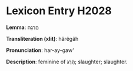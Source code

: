 # Lexicon Entry H2028

**Lemma**: הֲרֵגָה

**Transliteration (xlit)**: hărêgâh

**Pronunciation**: har-ay-gaw'

**Description**:
feminine of הֶרֶג; slaughter; slaughter.
